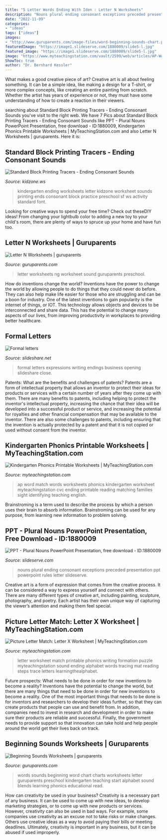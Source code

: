 ```yaml
---
title: "5 Letter Words Ending With Iden : Letter N Worksheets"
description: "Nouns plural ending consonant exceptions preceded presentation ppt powerpoint rules letter slideserve"
date: "2022-11-09"
categories:
- "ideas"
tags: ["ideas"]
images:
- "http://www.guruparents.com/image-files/word-beginning-sounds-chart.png"
featuredImage: "https://image1.slideserve.com/1880009/slide5-l.jpg"
featured_image: "https://image1.slideserve.com/1880009/slide5-l.jpg"
image: "https://www.myteachingstation.com/vault/2599/web/articles/AP-Word-Family-Match-Words-With-Pictures-Color.jpg"
ShowToc: true
author: "Dr. Bernhard Kessler"
---
```



What makes a good creative piece of art?
Creative art is all about feeling something. It can be a simple idea, like making a design for a T-shirt, or more complex concepts, like creating an entire painting from scratch. Whether the artist has years of experience or not, they must have some understanding of how to create a reaction in their viewers.

	

		
searching about Standard Block Printing Tracers - Ending Consonant Sounds you've visit to the right web. We have 7 Pics about Standard Block Printing Tracers - Ending Consonant Sounds like PPT - Plural Nouns PowerPoint Presentation, free download - ID:1880009, Kindergarten Phonics Printable Worksheets | MyTeachingStation.com and also Letter N Worksheets | guruparents. Here it is:
		
    
## Standard Block Printing Tracers - Ending Consonant Sounds

<img loading=lazy src="https://www.kidzone.ws/images-changed/kindergarten/w-as-ends-sf.gif" onerror="this.onerror=null;this.src='https://tse2.mm.bing.net/th?id=OIP.QrCKN1ST-N7D7298eMBJMwHaJ3&amp;pid=15.1';" alt="Standard Block Printing Tracers - Ending Consonant Sounds">

_Source: kidzone.ws_

>kindergarten ending worksheets letter kidzone worksheet sounds printing ends consonant block practice preschool sf ws activity standard font. 

	

Looking for creative ways to spend your free time? Check out theseDIY ideas! From changing your lightbulb color to adding a new toy to your child's room, there are plenty of ways to spruce up your home and have fun too.

    
## Letter N Worksheets | Guruparents

<img loading=lazy src="http://www.guruparents.com/image-files/preschool-letter-worksheet-ng-sound.png" onerror="this.onerror=null;this.src='https://tse2.mm.bing.net/th?id=OIP.wr0Qeq-XV2ngI3OqfEvw8gHaKe&amp;pid=15.1';" alt="Letter N Worksheets | guruparents">

_Source: guruparents.com_

>letter worksheets ng worksheet sound guruparents preschool. 

	

How do inventions change the world?
Inventions have the power to change the world by allowing people to do things that they could never do before. They can also help make life easier for those who are struggling and can be a boon for industry. One of the latest inventions to gain popularity is the internet of things, or IOT. This technology allows objects and devices to be interconnected and share data. This has the potential to change many aspects of our lives, from improving productivity in workplaces to providing better healthcare.

    
## Formal Letters

<img loading=lazy src="https://image.slidesharecdn.com/formalletters-140805065006-phpapp01/95/formal-letters-1-638.jpg?cb=1407221478" onerror="this.onerror=null;this.src='https://tse4.mm.bing.net/th?id=OIP.sveYcXhu2mjHweATf01GGgHaKe&amp;pid=15.1';" alt="Formal letters">

_Source: slideshare.net_

>formal letters expressions writing endings business opening slideshare close. 

	

Patents: What are the benefits and challenges of patents?
Patents are a form of intellectual property that allows an inventor to protect their ideas for products or services with a certain number of years after they come up with them. There are many benefits to patents, including helping to protect the inventor's intellectual property, increasing the chance that their idea will be developed into a successful product or service, and increasing the potential for royalties and other financial compensation that may be available to the inventor. There are also some challenges to patents, including ensuring that the invention is actually protected by a patent and that it is not copied or used without consent from the inventor.

    
## Kindergarten Phonics Printable Worksheets | MyTeachingStation.com

<img loading=lazy src="https://www.myteachingstation.com/vault/2599/web/articles/AP-Word-Family-Match-Words-With-Pictures-Color.jpg" onerror="this.onerror=null;this.src='https://tse3.mm.bing.net/th?id=OIP.eKRbWzAit_i3T8L59CE8EAAAAA&amp;pid=15.1';" alt="Kindergarten Phonics Printable Worksheets | MyTeachingStation.com">

_Source: myteachingstation.com_

>ap word match words worksheets phonics kindergarten worksheet myteachingstation cvc ending printable reading matching families sight identifying teaching english. 

	

Brainstroming is a term used to describe the process by which a person uses their brain to absorb information. Brainstroming can be used for any purpose, from learning new information to problem solving.

    
## PPT - Plural Nouns PowerPoint Presentation, Free Download - ID:1880009

<img loading=lazy src="https://image1.slideserve.com/1880009/slide5-l.jpg" onerror="this.onerror=null;this.src='https://tse2.mm.bing.net/th?id=OIP.vkqzP1JHaHHgj79BrRQgqwHaFj&amp;pid=15.1';" alt="PPT - Plural Nouns PowerPoint Presentation, free download - ID:1880009">

_Source: slideserve.com_

>nouns plural ending consonant exceptions preceded presentation ppt powerpoint rules letter slideserve. 

	

Creative art is a form of expression that comes from the creative process. It can be considered a way to express yourself and connect with others. There are many different types of creative art, including painting, sculpture, photography, and poetry. Each artist has their own unique way of capturing the viewer’s attention and making them feel special.

    
## Picture Letter Match: Letter X Worksheet | MyTeachingStation.com

<img loading=lazy src="https://www.myteachingstation.com/vault/2599/web/articles/reading/phonics/Picture-Letter-Match-Letter-X-Worksheet.jpg" onerror="this.onerror=null;this.src='https://tse4.mm.bing.net/th?id=OIP.z8JFnWjfXeMq1Zpp9WddnAAAAA&amp;pid=15.1';" alt="Picture Letter Match: Letter X Worksheet | MyTeachingStation.com">

_Source: myteachingstation.com_

>letter worksheet match printable phonics writing formation puzzle myteachingstation sound ending alphabet words tracing mat reading steps trace letters learningthealphabet. 

	

Future prospects: What needs to be done in order for new inventions to become a reality?
Inventions have the potential to change the world, but there are many things that need to be done in order for new inventions to become a reality. One of the most important things that needs to be done is for inventors and researchers to develop their ideas further, so that they can create products that people can use and benefit from. In addition, companies need to invest in research and development in order to make sure their products are reliable and successful. Finally, the government needs to provide support so that innovation can take hold and help people around the world get their lives back on track.

    
## Beginning Sounds Worksheets | Guruparents

<img loading=lazy src="http://www.guruparents.com/image-files/word-beginning-sounds-chart.png" onerror="this.onerror=null;this.src='https://tse4.mm.bing.net/th?id=OIP.WlFApFudPOKjKopfwB9jSgAAAA&amp;pid=15.1';" alt="Beginning Sounds Worksheets | guruparents">

_Source: guruparents.com_

>words sounds beginning word chart charts worksheets letter guruparents preschool kindergarten teaching start alphabet sound blends learning phonics educational read. 

	

How can creativity be used in your business?
Creativity is a necessary part of any business. It can be used to come up with new ideas, to develop marketing strategies, or to come up with new products or services. However, creativity can also be used in bad ways. For example, some companies use creativity as an excuse not to take risks or make changes. Others use creative ideas as a way to avoid paying their bills or meeting deadlines. Ultimately, creativity is important in any business, but it can be abused if used improperly.

